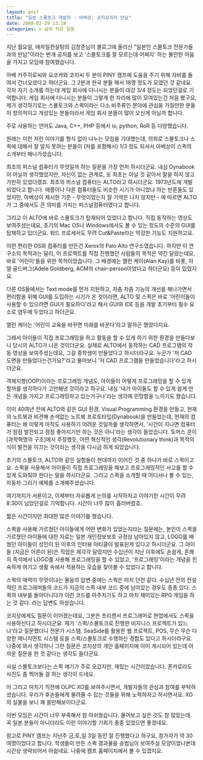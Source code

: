 ```yaml
---
layout: post
title: "일본 스몰토크 개발자 - 아베상, 코지상과의 만남"
date: 2008-02-29 13:19
categories: ⊙ 삶의 작은 일들
---
```


지난 월요일, 애자일컨설팅의 김창준님이 블로그에 올리신 "일본인 스몰토크 전문가들과의 만남"이라는 번개 공지를 보고 '스몰토크를 잘 모르는데 어쩌지' 하는 불안한 마음을 가지고 모임에 참여했습니다.

아베 카주히로씨와 요코카와 코지씨 두 분이 PINY 캠프에 도움을 주기 위해 자비를 들여서 건너오셨다고 하더군요. 그 2분과 한국 분들 해서 18명 정도가 모였던 것 같네요. 각자 자기 소개를 하는데 게임 회사에 다니시는 분들이 대강 3/4 정도는 되었던걸로 기억합니다. 게임 회사에 다니시는 분들이 그렇게 한 자리에 많이 모여있는건 처음 봤구요, 제가 생각하기로는 스몰토크와 스퀵이라는 다소 비주류인 분야에 관심을 가질만한 분들이 창의적이고 개성있는 분들이라서 게임 회사 분들이 많이 오신게 아닐까 합니다.

주로 사용하는 언어도 Java, C++, PHP 등에서 io, python, RoR 등 다양했습니다.


원래는 이런 저런 이야기를 형식 없이 나누는 모임을 기대했는데, 의외로 스몰토크나 스퀵에 대해서 잘 알지 못하는 분들이 (저를 포함해서) 1/3 정도 되셔서 아베상이 스퀵의 소개부터 해나가셨습니다.


최초의 퍼스널 컴퓨터가 무엇일까 하는 질문을 가장 먼저 하시더군요.
내심 Dynabook이 아닐까 생각했었지만, 자신이 없는 관계로, 또 최초는 아닐 것 같아서 말을 하지 않고 가만히 있었더랬죠. 최초의 퍼스널 컴퓨터는 ALTO라고 하시더군요. 1973년도에 개발되었다고 합니다. 애플이나 다른 컴퓨터들도 비슷한 시기가 아니었냐 하는 반론들도 있었지만, 아베상이 제시한 기준 - 무엇이었는지 잘 기억은 나지 않지만 - 에 따르면 ALTO가 그 중에서도 큰 의미를 가지는 퍼스널컴퓨터였다고 합니다.

그리고 이 ALTO에 바로 스몰토크가 탑재되어 있었다고 합니다. 직접 동작하는 영상도 보여주셨는데요, 초기의 Mac OS나 Windows에서도 볼 수 있는 정도의 수준의 GUI를 탑재하고 있더군요. 워드 프로세서도 무려 Cut&amp;Paste라는 막강한 기능도 지원하고요.

이런 편리한 OS와 컴퓨터를 만든건 Xerox의 Palo Alto 연구소였습니다. 하지만 이 연구소의 목적과는 달리, 이 프로젝트를 직접 진행했던 사람들의 목적은 약간 달랐는데요, 바로 '어린이'들을 위한 목적이었습니다. 그 배경에는 앨런 케이(Alan Kay)를 비롯, 아델 골드버그(Adele Goldberg, ACM의 chair-person이었다고 하더군요) 등이 있었지요.


다른 OS들에서는 Text mode를 먼저 지원하고, 차츰 차츰 기능의 개선을 해나가면서 편리함을 위해 GUI를 도입하는 시기가 온 것이라면, ALTO 및 스퀵은 바로 '어린이들이 사용할 수 있으려면 GUI가 필요하다'라고 해서 GUI와 IDE 등을 개발 초기부터 필수 요소로 염두에 두었다고 하더군요.

앨런 케이는 '어린이 교육을 바꾸면 미래를 바꾼다'라고 말하곤 했었다지요.

그래서 아이들이 직접 프로그래밍을 하고 활동을 할 수 있게 하기 위한 환경을 만들다보니 당시의 ALTO가 나온 것이더군요. 실제로 ALTO에서 동작하는 CAD 프로그램의 작동 영상을 보여주셨는데요, 그걸 중학생이 만들었다고 하시더라구요. 누군가 '저 CAD 도면을 만들었다는건가요?'라고 물어보니 '저 CAD 프로그램을 만들었습니다'라고 하시더군요.

객체지향(OOP)이라는 프로그래밍 개념도, 아이들이 어떻게 프로그래밍을 할 수 있게 할까를 생각하다가 고안해낸 것이라고 하구요. 내심 '내가 아이들도 할 수 있게 쉽게 만든 개념을 가지고 프로그래밍하고 있는거구나'라는 생각에 민망함을 느끼기도 했습니다.


이미 40여년 전에 ALTO와 같은 GUI 환경, Visual Programming 환경을 만들고, 현재의 노트북과 비견해 손색없는 노트북 프로토타입(Dynabook)을 만들었는데, 현재의 컴퓨터는 왜 이렇게 아직도 사용하기 어려운 것일까를 생각하면서, '시간이 지나면 컴퓨터가 점점 발전되고 점점 좋아지기만 하는 것은 아니'라는 생각이 들었습니다. 토머스 쿤이 [과학혁명의 구조]에서 주장했듯, 어떤 혁신적인 생각(Revolutionary think)과 목적의식이 발전을 이끄는 것이라는 생각을 다시금 하게 되었습니다.


초기의 스몰토크, ALTO와 같은 실험들이 현대까지 이어진 것 중 하나가 바로 스퀵이고요. 스퀵을 사용해서 아이들이 직접 프로그래밍을 해보고 프로그래밍적인 사고를 할 수 있게 도와줘야 한다는 말을 하시더군요. 그리고 스퀵을 소개할 때 어디서나 볼 수 있는, 자동차 그리기 예제를 소개해주셨습니다.


여기까지가 서론이고, 이제부터 자유롭게 논의를 시작하자고 이야기한 시간이 무려 8:30이 넘었던걸로 기억합니다. 시간이 너무 많이 흘러버렸죠.

짧은 시간이지만 최대한 많은 이야기를 했습니다.

스퀵을 사용해 가르쳤던 아이들에게 어떤 변화가 있었는지라는 질문에는, 본인이 스퀵을 가르쳤던 아이들에 대한 자료는 일본 개인정보보호 규정상 남아있지 않고, LOGO를 배웠던 아이들이 성인이 된 이후의 인터뷰 아티클이 발표된게 있다고 하시더군요. 그 아이들 (지금은 어른이 된)은 직업은 제각각 달랐지만 수십년이 지난 이후에도 손쉽게, 흔쾌히 즉석에서 LOGO를 사용해 프로그래밍을 할 수 있었고, '프로그래밍'이라는 개념을 친숙하게 여기고 생활 속에서 적용하는 모습을 찾아볼 수 있었다고 합니다.

스퀵의 매력이 무엇이냐는 물음의 답변 중에는 스퀵은 마치 던전 같다. 수십년 전의 전설적인 프로그래머들의 코드가 지금의 스퀵 내부 코드 중에 남아있는 경우도 종종 있다. 스퀵의 내부를 돌아다니다가 이런 코드를 마주치기도 하고 마치 재미있는 RPG 게임을 하는 것 같다. 라는 답변도 하셨습니다.


코지상에게도 질문이 이어졌는데요, 그분은 프리랜서 프로그래머로 현업에서도 스퀵을 사용하신다고 하시더군요. 제가 '스퀵/스몰토크로 진행한 비지니스 프로젝트가 있느냐'라고 질문했더니 전문가 시스템, SeaSide를 활용한 웹 프로젝트, POS, 무슨 무슨 다양한 매니지먼트 시스템 등을 스퀵/스몰토크로 수행하신 경험도 있다고 하시더라구요. 나중에 와서 생각하니 그런 질문은 코지상의 개인 홈페이지에 이미 게시되어 있는데 아까운 질문을 한 것 같다는 생각도 들더군요.


사실 스몰토크보다는 스퀵 얘기가 주로 오갔지만, 재밌는 시간이었습니다.
폰카로라도 사진도 좀 찍어둘 걸 하는 생각이 드네요.


아 그리고 마치기 직전에 OLPC XO를 보여주시면서, 개발자들의 관심과 참여를 부탁하셨습니다. 우리가 후손들에게 물려줄 수 있는 것들을 위해 노력하자고 하시면서요. XO의 실물을 보니 꽤 쓸만해보이더군요.


이번 모임은 시간이 너무 부족해서 참 아쉬웠습니다. 물어보고 싶은 것도 참 많았는데. 꼭 일본 분들이 아니더라도 이런 이야기할 기회가 종종 있었으면 좋겠네요.



참고로 PINY 캠프는 지난주 금,토,일 3일 동안 잘 진행했다고 하구요, 참가자가 약 30여명이었다고 합니다. 학생들이 만든 스퀵 결과물을 승범님이 보여주실 모양이었나본데 시간상 생략되어서 아쉽네요. 나중에 캠프 홈페이지에서 볼 수 있겠지요.

       
